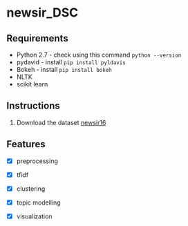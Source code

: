 # newsir_DSC

## Requirements
* Python 2.7 - check using this command `python --version`
* pydavid - install `pip install pyldavis`
* Bokeh - install `pip install bokeh` 
* NLTK
* scikit learn

## Instructions
1. Download the dataset [newsir16](http://research.signalmedia.co/newsir16/signal-dataset.html)
## Features 
- [x] preprocessing 
- [x] tfidf 
- [x] clustering
- [x] topic modelling
- [x] visualization 



